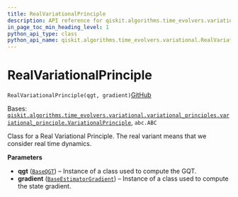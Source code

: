 ```yaml
---
title: RealVariationalPrinciple
description: API reference for qiskit.algorithms.time_evolvers.variational.RealVariationalPrinciple
in_page_toc_min_heading_level: 1
python_api_type: class
python_api_name: qiskit.algorithms.time_evolvers.variational.RealVariationalPrinciple
---
```


# RealVariationalPrinciple

<span id="qiskit.algorithms.time_evolvers.variational.RealVariationalPrinciple" />

`RealVariationalPrinciple(qgt, gradient)`[GitHub](https://github.com/qiskit/qiskit/tree/stable/0.40/qiskit/algorithms/time_evolvers/variational/variational_principles/real_variational_principle.py "view source code")

Bases: [`qiskit.algorithms.time_evolvers.variational.variational_principles.variational_principle.VariationalPrinciple`](qiskit.algorithms.time_evolvers.variational.VariationalPrinciple "qiskit.algorithms.time_evolvers.variational.variational_principles.variational_principle.VariationalPrinciple"), `abc.ABC`

Class for a Real Variational Principle. The real variant means that we consider real time dynamics.

**Parameters**

*   **qgt** ([`BaseQGT`](qiskit.algorithms.gradients.BaseQGT "qiskit.algorithms.gradients.base_qgt.BaseQGT")) – Instance of a class used to compute the GQT.
*   **gradient** ([`BaseEstimatorGradient`](qiskit.algorithms.gradients.BaseEstimatorGradient "qiskit.algorithms.gradients.base_estimator_gradient.BaseEstimatorGradient")) – Instance of a class used to compute the state gradient.

